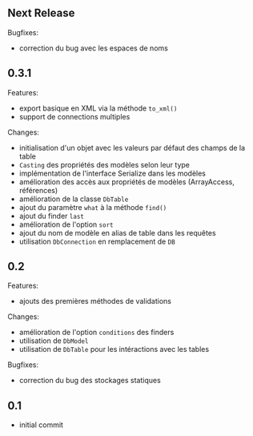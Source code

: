 ## Next Release

Bugfixes:

  - correction du bug avec les espaces de noms

## 0.3.1

Features:

  - export basique en XML via la méthode `to_xml()`
  - support de connections multiples

Changes:

  - initialisation d'un objet avec les valeurs par défaut des champs de la table
  - `Casting` des propriétés des modèles selon leur type
  - implémentation de l'interface Serialize dans les modèles
  - amélioration des accès aux propriétés de modèles (ArrayAccess, références)
  - amélioration de la classe `DbTable`
  - ajout du paramètre `what` à la méthode `find()`
  - ajout du finder `last`
  - amélioration de l'option `sort`
  - ajout du nom de modèle en alias de table dans les requêtes
  - utilisation `DbConnection` en remplacement de `DB`

## 0.2

Features:

  - ajouts des premières méthodes de validations

Changes:

  - amélioration de l'option `conditions` des finders
  - utilisation de `DbModel`
  - utilisation de `DbTable` pour les intéractions avec les tables

Bugfixes:

  - correction du bug des stockages statiques

## 0.1

  - initial commit
